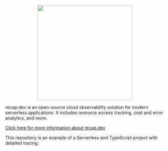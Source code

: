 <p align="center">
  <a href="https://raw.githubusercontent.com/infinite-cat/recap.dev-server/master/logo.svg" target="_blank" align="center">
    <img src="logo.svg" width="300">
  </a>
  <br />
</p>

recap.dev is an open-source cloud observability solution for modern serverless applications. It includes resource access tracking, cost and error analytics, and more.

[Click here for more information about recap.dev](https://github.com/infinite-cat/recap.dev-server)

This repository is an example of a Serverless and TypeScript project with detailed tracing.
